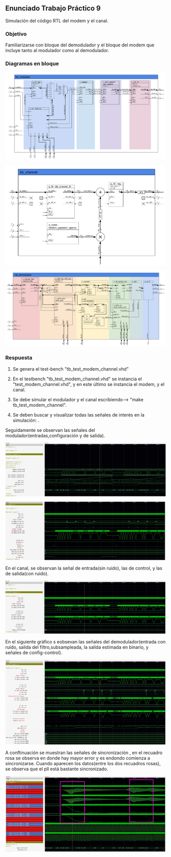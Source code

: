 ## Enunciado Trabajo Práctico 9

Simulación del código RTL del modem y el canal.


### Objetivo

Familiarizarse con bloque del demodulador y el bloque del modem
que incluye tanto al modulador como al demodulador.


### Diagramas en bloque

![Diagrama en bloques del modulador](Imagenes/BD-bb_modulator.png)

![Diagrama en bloques del canal](Imagenes/BD-bb_channel.jpg)

![Diagrama en bloques del canal](Imagenes/BD-bb_demodulator.png)


### Respuesta

1. Se genera el test-bench "tb_test_modem_channel.vhd"

2. En el testbench "tb_test_modem_channel.vhd" se instancia el "test_modem_channel.vhd", y en este último se instancia el modem, y el canal.

3. Se debe simular el modulador y el canal escribiendo-->  "make tb_test_modem_channel".
    
4. Se deben buscar y visualizar todas las señales de interés en la simulación:
.
    
Seguidamente se observan las señales del modulador(entradas,configuración y de salida).

![Sampleo](Imagenes/sampleo.jpg) 
   
![Modulador](Imagenes/modulador.jpg)
   
   
En el canal, se observan la señal de entrada(sin ruido), las de control, y las de salida(con ruido). 
   
![Canal](Imagenes/canal.jpg)

   
 En el siguiente gráfico s eobsevan las señales del demodulador(entrada con ruido, salida del filtro,subsampleada, la salida estimada en binario, y señales de config-control).
   
![Demodulador](Imagenes/demodulador.jpg)
   
A conftinuación se muestran las señales de sincronización , en el recuadro rosa se observa en donde hay mayor error y es endondo comienza a sincronizarse.
Cuando aparecen los datos(entre los dos recuadros rosas), se observa que el pll está bastante sincronizado.

![Pll](Imagenes/pll.jpg)



